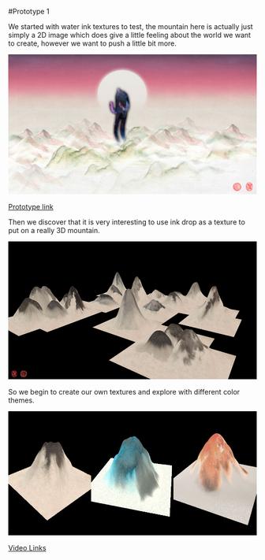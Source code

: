 #Prototype 1


We started with water ink textures to test, the mountain here is actually just simply a 2D image which does give a little feeling about the world we want to create, however we want to push a little bit more.

![Example Image](project_images/prototypes/test1_texture.jpg?raw=true "Example Image")

[Prototype link](http://www.bongiovi.tw/kuafu/prototypes/01)

Then we discover that it is very interesting to use ink drop as a texture to put on a really 3D mountain. 

![Example Image](project_images/prototypes/prototypeInkDropTexture.jpg?raw=true "Example Image")

So we begin to create our own textures and explore with different color themes.

![Example Image](project_images/prototypes/mountainsWithTextures.jpg?raw=true "Example Image")

[Video Links](https://vimeo.com/78071687)
